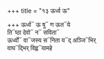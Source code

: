 +++
title = "१३ ऊर्ध्व ऊ"

+++
ऊर्ध्व᳓ ऊ षु᳓ ण ऊत᳓ये  
ति᳓ष्ठा देवो᳓ न᳓ सविता᳓  
ऊर्ध्वो᳓ वा᳓जस्य स᳓निता य᳓द् अञ्जि᳓भिर्  
वाघ᳓द्भिर् विह्व᳓यामहे
